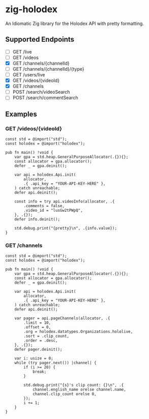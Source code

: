 # zig-holodex

An Idiomatic Zig library for the Holodex API with pretty formatting.

## Supported Endpoints

- [ ] GET /live
- [ ] GET /videos
- [x] GET /channels/{channelId}
- [ ] GET /channels/{channelId}/{type}
- [ ] GET /users/live
- [x] GET /videos/{videoId}
- [x] GET /channels
- [ ] POST /search/videoSearch
- [ ] POST /search/commentSearch

## Examples

### GET /videos/{videoId}

```zig
const std = @import("std");
const holodex = @import("holodex");

pub fn main() !void {
    var gpa = std.heap.GeneralPurposeAllocator(.{}){};
    const allocator = gpa.allocator();
    defer _ = gpa.deinit();

    var api = holodex.Api.init(
        allocator,
        .{ .api_key = "YOUR-API-KEY-HERE" },
    ) catch unreachable;
    defer api.deinit();

    const info = try api.videoInfo(allocator, .{
        .comments = false,
        .video_id = "lusGw2tPWpQ",
    }, .{});
    defer info.deinit();

    std.debug.print("{pretty}\n", .{info.value});
}
```

### GET /channels

```zig
const std = @import("std");
const holodex = @import("holodex");

pub fn main() !void {
    var gpa = std.heap.GeneralPurposeAllocator(.{}){};
    const allocator = gpa.allocator();
    defer _ = gpa.deinit();

    var api = holodex.Api.init(
        allocator,
        .{ .api_key = "YOUR-API-KEY-HERE" },
    ) catch unreachable;
    defer api.deinit();

    var pager = api.pageChannels(allocator, .{
        .limit = 10,
        .offset = 0,
        .org = holodex.datatypes.Organizations.hololive,
        .sort = .clip_count,
        .order = .desc,
    }, .{});
    defer pager.deinit();

    var i: usize = 0;
    while (try pager.next()) |channel| {
        if (i >= 20) {
            break;
        }

        std.debug.print("{s}'s clip count: {}\n", .{
            channel.english_name orelse channel.name,
            channel.clip_count orelse 0,
        });
        i += 1;
    }
}
```
